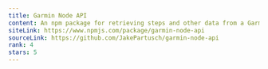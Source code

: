 ```yaml
---
title: Garmin Node API
content: An npm package for retrieving steps and other data from a Garmin Connect account.
siteLink: https://www.npmjs.com/package/garmin-node-api
sourceLink: https://github.com/JakePartusch/garmin-node-api
rank: 4
stars: 5
---
```

